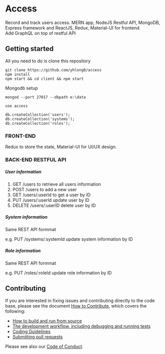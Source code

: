# Access
Record and track users access.
MERN app, NodeJS Restful API, MongoDB, Express framework and ReactJS, Redux, Material-UI for frontend.  
Add GraphQL on top of restful API


## Getting started

All you need to do is clone this repository

```
git clone https://github.com/yhlong0/access
npm install
npm start && cd client && npm start
```

Mongodb setup

```
mongod --port 27017 --dbpath e:\data

use access

db.createCollection('users');
db.createCollection('systems');
db.createCollection('roles');
```




### FRONT-END 

Redux to store the state, Material-UI for UI/UX design.  



### BACK-END RESTFUL API 

##### User information
1. GET /users to retrieve all users information
2. POST /users to add a new user
3. GET /users/:userId to get a user by ID
4. PUT /users/:userId update user by ID
5. DELETE /users/:userID delete user by ID


##### System information

Same REST API formmat

e.g. PUT /systems/:systemId update system information by ID

##### Role information

Same REST API formmat

e.g. PUT /roles/:roleId update role information by ID





## Contributing

If you are interested in fixing issues and contributing directly to the code base,
please see the document [How to Contribute](https://github.com/yhlong0/access/wiki/How-to-Contribute), which covers the following:

* [How to build and run from source](https://github.com/yhlong0/access/wiki/How-to-Contribute#build-and-run-from-source)
* [The development workflow, including debugging and running tests](https://github.com/yhlong0/access/wiki/How-to-Contribute#development-workflow)
* [Coding Guidelines](https://github.com/yhlong0/access/wiki/Coding-Guidelines)
* [Submitting pull requests](https://github.com/yhlong0/access/wiki/How-to-Contribute#pull-requests)

Please see also our [Code of Conduct](CODE_OF_CONDUCT.md).
